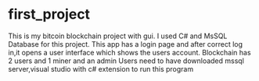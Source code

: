 # first_project
This is my bitcoin blockchain project with gui.
I used C# and MsSQL Database for this project.
This app has a login page and after correct log in,it opens a user interface which shows the users account.
Blockchain has 2 users and 1 miner and an admin
Users need to have downloaded mssql server,visual studio with c# extension to run this program
